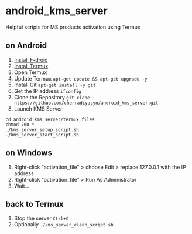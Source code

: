 # android_kms_server
Helpful scripts for MS products activation using Termux

## on Android
1. [Install F-droid](https://f-droid.org/en/)
1. [Install Termux](https://f-droid.org/en/packages/com.termux/)
1. Open Termux
1. Update Termux 
```apt-get update && apt-get upgrade -y```
1. Install Git 
```apt-get install -y git```
1. Get the IP address 
```ifconfig```
1. Clone the Repository 
```git clone https://github.com/cherradiyacyn/android_kms_server.git```
1. Launch KMS Server 
```
cd android_kms_server/termux_files
chmod 700 *
./kms_server_setup_script.sh
./kms_server_start_script.sh
```
## on Windows
1. Right-click "activation_file" > choose Edit > replace 127.0.0.1 with the IP address
1. Right-click "activation_file" > Run As Administrator
1. Wait...

## back to Termux
1. Stop the server 
```Ctrl+C```
1. Optionally 
```./kms_server_clean_script.sh```
